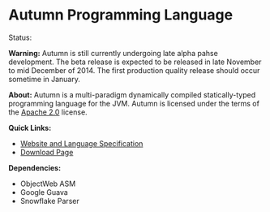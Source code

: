 Autumn Programming Language
======

Status:

**Warning:** 
Autumn is still currently undergoing late alpha pahse development. 
The beta release is expected to be released in late November to mid December of 2014.
The first production quality release should occur sometime in January. 

**About:** 
Autumn is a multi-paradigm dynamically compiled statically-typed programming language for the JVM.
Autumn is licensed under the terms of the [Apache 2.0](http://www.apache.org/licenses/LICENSE-2.0) license. 

**Quick Links:**
+ [Website and Language Specification](http://mackenzie-high.github.io/autumn/)
+ [Download Page](http://mackenzie-high.github.io/autumn/TextPage.html?page=Downloads)

**Dependencies:**
+ ObjectWeb ASM
+ Google Guava
+ Snowflake Parser
